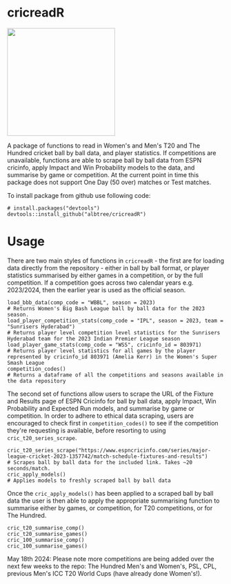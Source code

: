# cricreadR
<img src="https://github.com/albtree/cricreadR/assets/88771954/74ab4059-3327-4180-8a39-e60ca18fecd3" width="250" height="250">

A package of functions to read in Women's and Men's T20 and The Hundred cricket ball by ball data, and player statistics. If competitions are unavailable, functions are able to scrape ball by ball data from ESPN cricinfo, apply Impact and Win Probability models to the data, and summarise by game or competition. At the current point in time this package does not support One Day (50 over) matches or Test matches.

To install package from github use following code:
```
# install.packages("devtools")
devtools::install_github("albtree/cricreadR")
```

# Usage
There are two main styles of functions in `cricreadR` - the  first are for loading data directly from the repository - either in ball by ball format, or player statistics summarised by either games in a competition, or by the full competition. If a competition goes across two calendar years e.g. 2023/2024, then the earlier year is used as the official season. 
```
load_bbb_data(comp_code = "WBBL", season = 2023) 
# Returns Women's Big Bash League ball by ball data for the 2023 season.
load_player_competition_stats(comp_code = "IPL", season = 2023, team = "Sunrisers Hyderabad") 
# Returns player level competition level statistics for the Sunrisers Hyderabad team for the 2023 Indian Premier League season
load_player_game_stats(comp_code = "WSS", cricinfo_id = 803971) 
# Returns player level statistics for all games by the player represented by cricinfo_id 803971 (Amelia Kerr) in the Women's Super Smash League
competition_codes() 
# Returns a dataframe of all the competitions and seasons available in the data repository
```

The second set of functions allow users to scrape the URL of the Fixture and Results page of ESPN Cricinfo for ball by ball data, apply Impact, Win Probability and Expected Run models, and summarise by game or competition. In order to adhere to ethical data scraping, users are encouraged to check first in `competition_codes()` to see if the competition they're requesting is available, before resorting to using `cric_t20_series_scrape`.
```
cric_t20_series_scrape("https://www.espncricinfo.com/series/major-league-cricket-2023-1357742/match-schedule-fixtures-and-results")
# Scrapes ball by ball data for the included link. Takes ~20 seconds/match.
cric_apply_models()
# Applies models to freshly scraped ball by ball data
```
Once the `cric_apply_models()` has been applied to a scraped ball by ball data the user is then able to apply the appropriate summarising function to summarise either by games, or competition, for T20 competitions, or for The Hundred.
```
cric_t20_summarise_comp()
cric_t20_summarise_games()
cric_100_summarise_comp()
cric_100_summarise_games()
```

May 18th 2024: Please note more competitions are being added over the next few weeks to the repo: The Hundred Men's and Women's, PSL, CPL, previous Men's ICC T20 World Cups (have already done Women's!).
